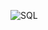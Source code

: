 ![SQL](https://usa.bootcampcdn.com/wp-content/uploads/sites/106/2020/03/SQL-Coding-Class-San-Francisco-1.jpeg)

